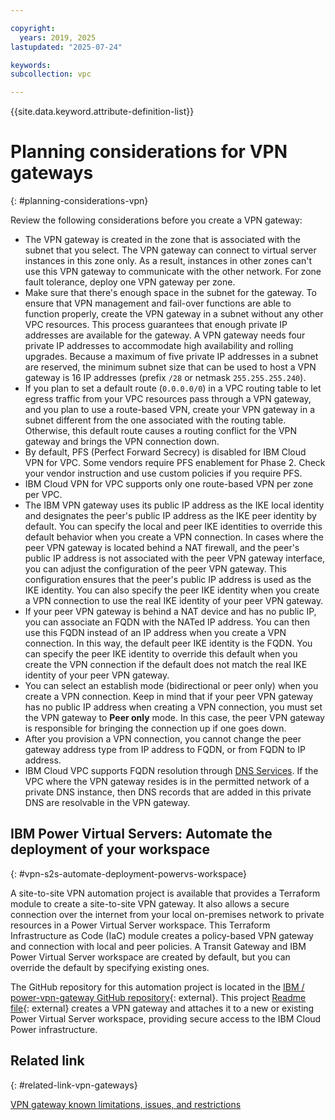 ```yaml
---

copyright:
  years: 2019, 2025
lastupdated: "2025-07-24"

keywords:
subcollection: vpc

---
```


{{site.data.keyword.attribute-definition-list}}

# Planning considerations for VPN gateways
{: #planning-considerations-vpn}

Review the following considerations before you create a VPN gateway:

* The VPN gateway is created in the zone that is associated with the subnet that you select. The VPN gateway can connect to virtual server instances in this zone only. As a result, instances in other zones can't use this VPN gateway to communicate with the other network. For zone fault tolerance, deploy one VPN gateway per zone.
* Make sure that there's enough space in the subnet for the gateway. To ensure that VPN management and fail-over functions are able to function properly, create the VPN gateway in a subnet without any other VPC resources. This process guarantees that enough private IP addresses are available for the gateway. A VPN gateway needs four private IP addresses to accommodate high availability and rolling upgrades. Because a maximum of five private IP addresses in a subnet are reserved, the minimum subnet size that can be used to host a VPN gateway is 16 IP addresses (prefix `/28` or netmask `255.255.255.240`).
* If you plan to set a default route (`0.0.0.0/0`) in a VPC routing table to let egress traffic from your VPC resources pass through a VPN gateway, and you plan to use a route-based VPN, create your VPN gateway in a subnet different from the one associated with the routing table. Otherwise, this default route causes a routing conflict for the VPN gateway and brings the VPN connection down.
* By default, PFS (Perfect Forward Secrecy) is disabled for IBM Cloud VPN for VPC. Some vendors require PFS enablement for Phase 2. Check your vendor instruction and use custom policies if you require PFS.
* IBM Cloud VPN for VPC supports only one route-based VPN per zone per VPC.
* The IBM VPN gateway uses its public IP address as the IKE local identity and designates the peer's public IP address as the IKE peer identity by default. You can specify the local and peer IKE identities to override this default behavior when you create a VPN connection. In cases where the peer VPN gateway is located behind a NAT firewall, and the peer's public IP address is not associated with the peer VPN gateway interface, you can adjust the configuration of the peer VPN gateway. This configuration ensures that the peer's public IP address is used as the IKE identity. You can also specify the peer IKE identity when you create a VPN connection to use the real IKE identity of your peer VPN gateway.
* If your peer VPN gateway is behind a NAT device and has no public IP, you can associate an FQDN with the NATed IP address. You can then use this FQDN instead of an IP address when you create a VPN connection. In this way, the default peer IKE identity is the FQDN. You can specify the peer IKE identity to override this default when you create the VPN connection if the default does not match the real IKE identity of your peer VPN gateway.
* You can select an establish mode (bidirectional or peer only) when you create a VPN connection. Keep in mind that if your peer VPN gateway has no public IP address when creating a VPN connection, you must set the VPN gateway to **Peer only** mode. In this case, the peer VPN gateway is responsible for bringing the connection up if one goes down.
* After you provision a VPN connection, you cannot change the peer gateway address type from IP address to FQDN, or from FQDN to IP address.
* IBM Cloud VPC supports FQDN resolution through [DNS Services](/docs/dns-svcs). If the VPC where the VPN gateway resides is in the permitted network of a private DNS instance, then DNS records that are added in this private DNS are resolvable in the VPN gateway.



## IBM Power Virtual Servers: Automate the deployment of your workspace
{: #vpn-s2s-automate-deployment-powervs-workspace}

A site-to-site VPN automation project is available that provides a Terraform module to create a site-to-site VPN gateway. It also allows a secure connection over the internet from your local on-premises network to private resources in a Power Virtual Server workspace. This Terraform Infrastructure as Code (IaC) module creates a policy-based VPN gateway and connection with local and peer policies. A Transit Gateway and IBM Power Virtual Server workspace are created by default, but you can override the default by specifying existing ones.

The GitHub repository for this automation project is located in the [IBM /
power-vpn-gateway GitHub repository](https://github.com/IBM/power-vpn-gateway/){: external}. This project [Readme file](https://github.com/IBM/power-vpn-gateway/blob/master/README.md){: external} creates a VPN gateway and attaches it to a new or existing Power Virtual Server workspace, providing secure access to the IBM Cloud Power infrastructure.

## Related link
{: #related-link-vpn-gateways}

[VPN gateway known limitations, issues, and restrictions](/docs/vpc?topic=vpc-vpn-limitations)
